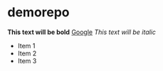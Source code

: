 # demorepo
**This text will be bold**
[Google](https://www.google.com)
*This text will be italic*
- Item 1
- Item 2
- Item 3

